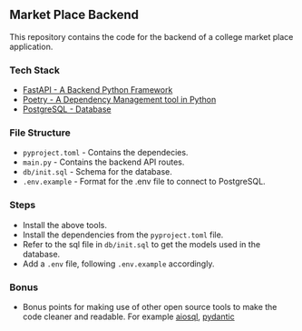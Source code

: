 ## Market Place Backend

This repository contains the code for the backend of a college market place application.

### Tech Stack

<ul>
<li>
<a href="https://fastapi.tiangolo.com/?h=installation#installation">FastAPI - A Backend Python Framework</a>
</li>
<li>
<a href="https://python-poetry.org/docs/basic-usage/">Poetry - A Dependency Management tool in Python</a>
</li>
<li>
<a href="https://www.postgresql.org">PostgreSQL - Database</a>
</li>
</ul>

### File Structure

- `pyproject.toml` - Contains the dependecies.
- `main.py` - Contains the backend API routes.
- `db/init.sql` - Schema for the database.
- `.env.example` - Format for the .env file to connect to PostgreSQL.

### Steps

- Install the above tools. </br>
- Install the dependencies from the `pyproject.toml` file. </br>
- Refer to the sql file in `db/init.sql` to get the models used in the database.
- Add a `.env` file, following `.env.example` accordingly.

### Bonus

- Bonus points for making use of other open source tools to make the code cleaner and readable. For example [aiosql](https://nackjicholson.github.io/aiosql/), [pydantic](https://docs.pydantic.dev)
